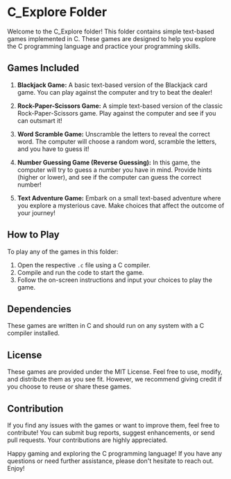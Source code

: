 # C_Explore Folder

Welcome to the C_Explore folder! This folder contains simple text-based games implemented in C. These games are designed to help you explore the C programming language and practice your programming skills.

## Games Included

1. **Blackjack Game:** A basic text-based version of the Blackjack card game. You can play against the computer and try to beat the dealer!

2. **Rock-Paper-Scissors Game:** A simple text-based version of the classic Rock-Paper-Scissors game. Play against the computer and see if you can outsmart it!

3. **Word Scramble Game:** Unscramble the letters to reveal the correct word. The computer will choose a random word, scramble the letters, and you have to guess it!

4. **Number Guessing Game (Reverse Guessing):** In this game, the computer will try to guess a number you have in mind. Provide hints (higher or lower), and see if the computer can guess the correct number!

5. **Text Adventure Game:** Embark on a small text-based adventure where you explore a mysterious cave. Make choices that affect the outcome of your journey!

## How to Play

To play any of the games in this folder:

1. Open the respective `.c` file using a C compiler.
2. Compile and run the code to start the game.
3. Follow the on-screen instructions and input your choices to play the game.

## Dependencies

These games are written in C and should run on any system with a C compiler installed.

## License

These games are provided under the MIT License. Feel free to use, modify, and distribute them as you see fit. However, we recommend giving credit if you choose to reuse or share these games.

## Contribution

If you find any issues with the games or want to improve them, feel free to contribute! You can submit bug reports, suggest enhancements, or send pull requests. Your contributions are highly appreciated.

Happy gaming and exploring the C programming language! If you have any questions or need further assistance, please don't hesitate to reach out. 
Enjoy!
